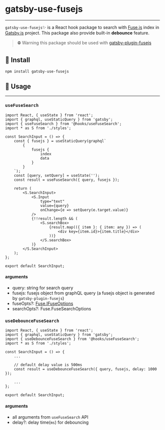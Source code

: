# gatsby-use-fusejs

---

`gatsby-use-fusejs`✨ is a React hook package to search with [Fuse.js](https://fusejs.io/) index in [Gatsby.js](https://www.gatsbyjs.com/) project. This package also provide built-in **debounce** feature.

> ⛔️ Warning
> this package should be used with [gatsby-plugin-fusejs](https://www.gatsbyjs.com/plugins/gatsby-plugin-fusejs/)

## 🚀 Install

```shell
npm install gatsby-use-fusejs
```

## 📕 Usage

---

### `useFuseSearch`

```JSX
import React, { useState } from 'react';
import { graphql, useStaticQuery } from 'gatsby';
import { useFuseSearch } from '@hooks/useFuseSearch';
import * as S from './styles';

const SearchInput = () => {
	const { fusejs } = useStaticQuery(graphql`
		{
			fusejs {
				index
				data
			}
		}
	`);
	const [query, setQuery] = useState('');
	const result = useFuseSearch({ query, fusejs });

	return (
		<S.SearchInput>
			<S.Input
				type="text"
				value={query}
				onChange={e => setQuery(e.target.value)}
			/>
			{!!result.length && (
				<S.searchBox>
					{result.map(({ item }: { item: any }) => (
						<div key={item.id}>{item.title}</div>
					))}
				</S.searchBox>
			)}
		</S.SearchInput>
	);
};

export default SearchInput;
```

#### arguments

-   query: string for search query
-   fusejs: fusejs object from graphQL query (a fusejs object is generated by `gatsby-plugin-fusejs`)
-   fuseOpts?: [Fuse.IFuseOptions](https://fusejs.io/api/options.html)
-   searchOpts?: Fuse.FuseSearchOptions

### `useDebounceFuseSearch`

```JSX
import React, { useState } from 'react';
import { graphql, useStaticQuery } from 'gatsby';
import { useDebounceFuseSearch } from '@hooks/useFuseSearch';
import * as S from './styles';

const SearchInput = () => {
	...

	// default delay value is 500ms
	const result = useDebounceFuseSearch({ query, fusejs, delay: 1000 });

	...
};

export default SearchInput;
```

#### arguments

- all arguments from `useFuseSearch` API
- delay?: delay time(`ms`) for debouncing
